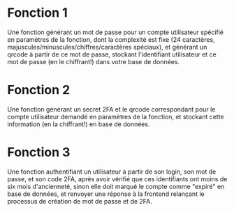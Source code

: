 
# Fonction 1
Une fonction générant un mot de passe pour un compte utilisateur spécifié en paramètres de la
 fonction, dont la complexité est fixe (24 caractères, majuscules/minuscules/chiffres/caractères
 spéciaux), et générant un qrcode à partir de ce mot de passe, stockant l'identifiant utilisateur et ce mot
 de passe (en le chiffrant!) dans votre base de données.

# Fonction 2
Une fonction générant un secret 2FA et le qrcode correspondant pour le compte utilisateur demandé
 en paramètres de la fonction, et stockant cette information (en la chiffrant!) en base de données.
 
# Fonction 3
Une fonction authentifiant un utilisateur à partir de son login, son mot de passe, et son code 2FA, après
 avoir vérifié que ces identifiants ont moins de six mois d'ancienneté, sinon elle doit marqué le compte
 comme "expiré" en base de données, et renvoyer une réponse à la frontend relançant le processus de
 création de mot de passe et de 2FA. 
